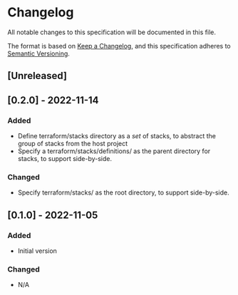 # Changelog

All notable changes to this specification will be documented in this file.

The format is based on [Keep a Changelog](https://keepachangelog.com/en/1.0.0/),
and this specification adheres to [Semantic Versioning](https://semver.org/spec/v2.0.0.html).

## [Unreleased]

## [0.2.0] - 2022-11-14

### Added

- Define terraform/stacks directory as a *set* of stacks, to abstract the group of stacks from the host project
- Specify a terraform/stacks/definitions/ as the parent directory for stacks, to support side-by-side.

### Changed

- Specify terraform/stacks/ as the root directory, to support side-by-side.

## [0.1.0] - 2022-11-05

### Added

- Initial version

### Changed

- N/A
